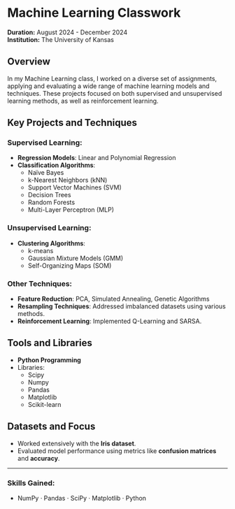 # Machine Learning Classwork

**Duration:** August 2024 - December 2024  
**Institution:** The University of Kansas  

## Overview

In my Machine Learning class, I worked on a diverse set of assignments, applying and evaluating a wide range of machine learning models and techniques. These projects focused on both supervised and unsupervised learning methods, as well as reinforcement learning.

## Key Projects and Techniques

### Supervised Learning:
- **Regression Models**: Linear and Polynomial Regression
- **Classification Algorithms**: 
  - Naïve Bayes  
  - k-Nearest Neighbors (kNN)  
  - Support Vector Machines (SVM)  
  - Decision Trees  
  - Random Forests  
  - Multi-Layer Perceptron (MLP)  

### Unsupervised Learning:
- **Clustering Algorithms**:  
  - k-means  
  - Gaussian Mixture Models (GMM)  
  - Self-Organizing Maps (SOM)  

### Other Techniques:
- **Feature Reduction**: PCA, Simulated Annealing, Genetic Algorithms  
- **Resampling Techniques**: Addressed imbalanced datasets using various methods.  
- **Reinforcement Learning**: Implemented Q-Learning and SARSA.  

## Tools and Libraries

- **Python Programming**  
- Libraries:  
  - Scipy  
  - Numpy  
  - Pandas  
  - Matplotlib  
  - Scikit-learn  

## Datasets and Focus

- Worked extensively with the **Iris dataset**.  
- Evaluated model performance using metrics like **confusion matrices** and **accuracy**.

---

### Skills Gained:
- NumPy · Pandas · SciPy · Matplotlib · Python

